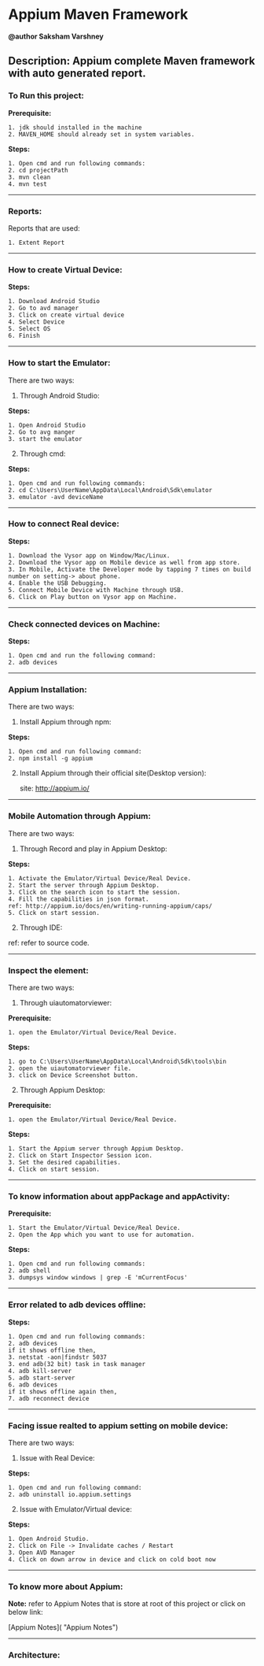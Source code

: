 # Appium Maven Framework
**@author Saksham Varshney**

## Description: Appium complete Maven framework with auto generated report.

### To Run this project:
**Prerequisite:**

	1. jdk should installed in the machine
	2. MAVEN_HOME should already set in system variables.

**Steps:**

	1. Open cmd and run following commands:
	2. cd projectPath
	3. mvn clean
	4. mvn test

---

### Reports:
Reports that are used:

	1. Extent Report

---

### How to create Virtual Device:
**Steps:**

	1. Download Android Studio
	2. Go to avd manager
	3. Click on create virtual device
	4. Select Device
	5. Select OS
	6. Finish

---

### How to start the Emulator:
There are two ways:
1. Through Android Studio:

**Steps:**

	1. Open Android Studio
	2. Go to avg manger
	3. start the emulator

2. Through cmd:

**Steps:**

	1. Open cmd and run following commands:
	2. cd C:\Users\UserName\AppData\Local\Android\Sdk\emulator
	3. emulator -avd deviceName

---

### How to connect Real device:
**Steps:**

	1. Download the Vysor app on Window/Mac/Linux.
	2. Download the Vysor app on Mobile device as well from app store.
	3. In Mobile, Activate the Developer mode by tapping 7 times on build number on setting-> about phone.
	4. Enable the USB Debugging.
	5. Connect Mobile Device with Machine through USB.
	6. Click on Play button on Vysor app on Machine.

---

### Check connected devices on Machine:
**Steps:**

	1. Open cmd and run the following command:
	2. adb devices

---

### Appium Installation:
There are two ways:
1. Install Appium through npm:

**Steps:**
	
	1. Open cmd and run following command:
	2. npm install -g appium

2. Install Appium through their official site(Desktop version):
	
	site: http://appium.io/

---

### Mobile Automation through Appium:
There are two ways:
1. Through Record and play in Appium Desktop:

**Steps:**

	1. Activate the Emulator/Virtual Device/Real Device.
	2. Start the server through Appium Desktop.
	3. Click on the search icon to start the session.
	4. Fill the capabilities in json format.
	ref: http://appium.io/docs/en/writing-running-appium/caps/
	5. Click on start session.

2. Through IDE:

ref: refer to source code.

---

### Inspect the element:
There are two ways:
1. Through uiautomatorviewer:

**Prerequisite:**

	1. open the Emulator/Virtual Device/Real Device.

**Steps:**

	1. go to C:\Users\UserName\AppData\Local\Android\Sdk\tools\bin
	2. open the uiautomatorviewer file.
	3. click on Device Screenshot button.

2. Through Appium Desktop:

**Prerequisite:**

	1. open the Emulator/Virtual Device/Real Device.

**Steps:**

	1. Start the Appium server through Appium Desktop.
	2. Click on Start Inspector Session icon.
	3. Set the desired capabilities.
	4. Click on start session.
	
---
	
### To know information about appPackage and appActivity:
**Prerequisite:**

	1. Start the Emulator/Virtual Device/Real Device.
	2. Open the App which you want to use for automation.

**Steps:**

	1. Open cmd and run following commands:
	2. adb shell
	3. dumpsys window windows | grep -E 'mCurrentFocus'

---
	
### Error related to adb devices offline:
**Steps:**
	
	1. Open cmd and run following commands:
	2. adb devices
	if it shows offline then,
	3. netstat -aon|findstr 5037
	3. end adb(32 bit) task in task manager
	4. adb kill-server
	5. adb start-server
	6. adb devices
	if it shows offline again then,
	7. adb reconnect device

---
	
### Facing issue realted to appium setting on mobile device:
There are two ways:
1. Issue with Real Device:

**Steps:**

	1. Open cmd and run following command:
	2. adb uninstall io.appium.settings

2. Issue with Emulator/Virtual device:

**Steps:**

	1. Open Android Studio.
	2. Click on File -> Invalidate caches / Restart
	3. Open AVD Manager
	4. Click on down arrow in device and click on cold boot now
	
---

### To know more about Appium:
**Note:** refer to Appium Notes that is store at root of this project or click on below link:

[Appium Notes]( "Appium Notes")

---

### Architecture:
